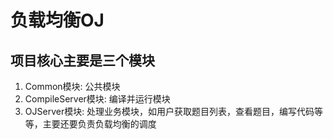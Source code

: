 # 负载均衡OJ
## 项目核心主要是三个模块

1. Common模块: 公共模块
2. CompileServer模块: 编译并运行模块
3. OJServer模块: 处理业务模块，如用户获取题目列表，查看题目，编写代码等等，主要还要负责负载均衡的调度

